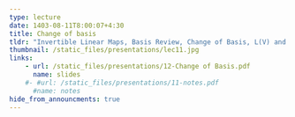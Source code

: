 ```yaml
---
type: lecture
date: 1403-08-11T8:00:07+4:30
title: Change of basis
tldr: "Invertible Linear Maps, Basis Review, Change of Basis, L(V) and Change of Basis, L(V,W) and Change of Basis"
thumbnail: /static_files/presentations/lec11.jpg
links: 
    - url: /static_files/presentations/12-Change of Basis.pdf
      name: slides
    #- #url: /static_files/presentations/11-notes.pdf
      #name: notes  
hide_from_announcments: true
---
```


